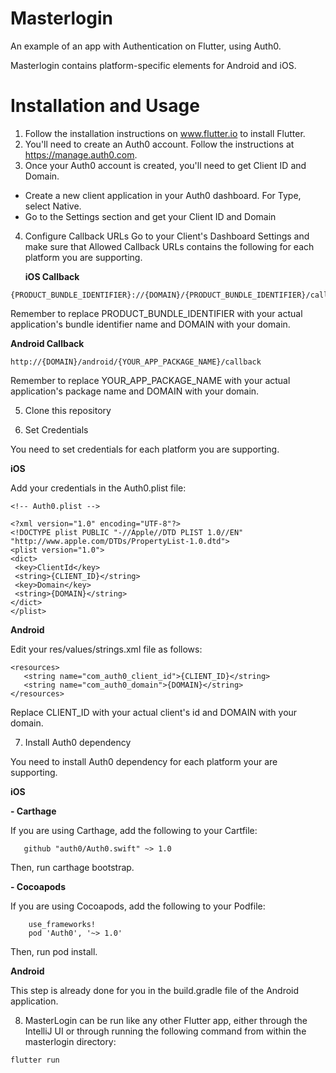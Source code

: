 # Masterlogin
An example of an app with Authentication on Flutter, using Auth0.

Masterlogin contains platform-specific elements for Android and iOS.

# Installation and Usage
1. Follow the installation instructions on www.flutter.io to install Flutter.
2. You'll need to create an Auth0 account. Follow the instructions at https://manage.auth0.com.
3. Once your Auth0 account is created, you'll need to get Client ID and Domain.
  - Create a new client application in your Auth0 dashboard. For Type, select Native.
  - Go to the Settings section and get your Client ID and Domain
4. Configure Callback URLs
  Go to your Client's Dashboard Settings and make sure that Allowed Callback URLs contains the
  following for each platform you are supporting.

    **iOS Callback**
```
{PRODUCT_BUNDLE_IDENTIFIER}://{DOMAIN}/{PRODUCT_BUNDLE_IDENTIFIER}/callback
```
Remember to replace PRODUCT_BUNDLE_IDENTIFIER with your actual application's bundle identifier name and DOMAIN with your domain.

   **Android Callback**
```
http://{DOMAIN}/android/{YOUR_APP_PACKAGE_NAME}/callback
```
Remember to replace YOUR_APP_PACKAGE_NAME with your actual application's package name and DOMAIN with your domain.

5. Clone this repository

6. Set Credentials

  You need to set credentials for each platform you are supporting.
    
   **iOS**
    
Add your credentials in the Auth0.plist file:
 ```
<!-- Auth0.plist -->

<?xml version="1.0" encoding="UTF-8"?>
<!DOCTYPE plist PUBLIC "-//Apple//DTD PLIST 1.0//EN" "http://www.apple.com/DTDs/PropertyList-1.0.dtd">
<plist version="1.0">
<dict>
  <key>ClientId</key>
  <string>{CLIENT_ID}</string>
  <key>Domain</key>
  <string>{DOMAIN}</string>
</dict>
</plist>
 ```

  **Android**
  
Edit your res/values/strings.xml file as follows:
  ```
 <resources>
     <string name="com_auth0_client_id">{CLIENT_ID}</string>
     <string name="com_auth0_domain">{DOMAIN}</string>
 </resources>
  ```

 Replace CLIENT_ID with your actual client's id and DOMAIN with your domain.

7. Install Auth0 dependency

You need to install Auth0 dependency for each platform your are supporting.

 **iOS**
 
 **- Carthage**
 
If you are using Carthage, add the following to your Cartfile:

```
   github "auth0/Auth0.swift" ~> 1.0
```
 Then, run carthage bootstrap.

 **- Cocoapods**
 
If you are using Cocoapods, add the following to your Podfile:

```
    use_frameworks!
    pod 'Auth0', '~> 1.0'
```
Then, run pod install.

 **Android**

This step is already done for you in the build.gradle file of the Android application.

8. MasterLogin can be run like any other Flutter app, either through the IntelliJ UI or
 through running the following command from within the masterlogin directory:

```
flutter run
```

